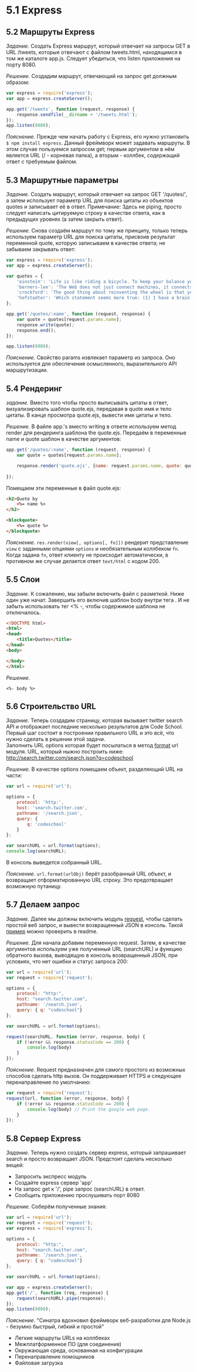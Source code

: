 # 5.1 Express

## 5.2 Маршруты Express

_Задание._
Создать Express маршрут, который отвечает на запросы GET в URL /tweets, которые отвечают с файлом tweets.html, находящимся в том же каталоге app.js. Следует убедиться, что listen приложения на порту 8080.

_Решение._
Создадим маршрут, отвечающий на запрос get должным образом:
```javascript
var express = require('express');
var app = express.createServer();

app.get('/tweets', function (request, response) {
    response.sendfile(__dirname + '/tweets.html');
});
app.listen(8080);
```

_Пояснение._
Прежде чем начать работу с Express, его нужно установить `$ npm install express`. Данный фреймворк может задавать маршруты. В этом случае пользуемся запросом get; первым аргументом в нём является URL (/ - корневая папка), а вторым - коллбек, содержащий ответ с требуемым файлом.

## 5.3 Маршрутные параметры

_Задание._
Создать маршрут, который отвечает на запрос GET '/quotes/<name>', а затем использует параметр URL для поиска цитаты из объектов quotes и записывает её в ответ. Примечание: Здесь не piping, просто следует написать цитируемую строку в качестве ответа, как в предыдущих уровнях (а затем закрыть ответ).

_Решение._
Снова создаём маршрут по тому же принципу, только теперь используем параметр URL для поиска цитаты, присвоив результат переменной quote, которую записываем в качестве ответа; не забываем закрывать ответ:
```javascript
var express = require('express');
var app = express.createServer();

var quotes = {
    'einstein': 'Life is like riding a bicycle. To keep your balance you must keep moving',
    'berners-lee': 'The Web does not just connect machines, it connects people',
    'crockford': 'The good thing about reinventing the wheel is that you can get a round one',
    'hofstadter': 'Which statement seems more true: (1) I have a brain. (2) I am a brain.'
};

app.get('/quotes/:name', function (request, response) {
    var quote = quotes[request.params.name];
    response.write(quote);
    response.end();
});

app.listen(8080);
```

_Пояснение._
Свойство params извлекает параметр из запроса. Оно используется для обеспечения осмысленного, выразительного API маршрутизации.

## 5.4 Рендеринг

_задание._
Вместо того чтобы просто выписывать цитаты в ответ, визуализировать шаблон quote.ejs, передавая в quote имя и тело цитаты. В канце просмотра quote.ejs, вывести имя цитаты и тело.

_Решение._
В файле app.'s вместо writing в ответе используем метод render для рендеринга шаблона the quote.ejs. Передаём в переменные name и quote шаблон в качестве аргументов:
```javascript
app.get('/quotes/:name', function (request, response) {
    var quote = quotes[request.params.name];

    response.render('quote.ejs', {name: request.params.name, quote: quote});
    
});
```
Помещаем эти переменные в файл quote.ejs:
```html
<h2>Quote by
    <%= name %>
</h2>

<blockquote>
    <%= quote %>
</blockquote>
```

_Пояснение._
`res.render(view[, options[, fn]])` рендерит представление `view` с заданными опциями `options` и необязательным коллбеком `fn`. Когда задана `fn`, ответ клиенту не происходит автоматически, в противном же случае делается ответ `text/html` с кодом 200.

## 5.5 Слои

_Задание._
К сожалению, мы забыли включить файл с разметкой. Ниже один уже начат. Завершить его включив шаблон body внутри тега <body>. И не забыть использовать тег <% -, чтобы содержимое шаблона не отключалось.
```html
<!DOCTYPE html>
<html>
<head>
    <title>Quotes</title>
</head>
<body>

</body>
</html>
```

_Решение._
```
<%- body %>
```


## 5.6 Строительство URL

_Задание._
Теперь создадим страницу, которая вызывает twitter search API и отображает последние несколько результатов для Code School. Первый шаг состоит в построении правильного URL и это всё, что нужно сделать в решении этой задачи.   
Заполнить URL options которая будет посылаться в метод [format](http://nodejs.org/docs/v0.6.18/api/url.html#url_url_format_urlobj) url модуля. URL, который ныжно построить ниже:   
http://search.twitter.com/search.json?q=codeschool

_Решение._
В качестве options помещаем объект, разделяющий URL на части:
```javascript
var url = require('url');

options = {
    protocol: 'http:',
    host: 'search.twitter.com',
    pathname: '/search.json',
    query: {
        q: 'codeschool'
    }
};

var searchURL = url.format(options);
console.log(searchURL);
```
В консоль выведется собранный URL.

_Пояснение._
`url.format(urlObj)` берёт разобранный URL объект, и возвращает отформатированную URL строку. Это предотвращает возможную путаницу.

## 5.7 Делаем запрос

_Задание._
Далее мы должны включить модуль [request](https://github.com/mikeal/request), чтобы сделать простой веб запрос, и вывести возвращенный JSON в консоль. Такой [пример](https://github.com/mikeal/request#super-simple-to-use) можно проверить в readme.

_Решение._
Для начала добавим переменную request. Затем, в качестве аргументов используем уже полученный URL (searchURL) и функцию обратного вызова, выводящую в консоль  возвращенный JSON, при условиях, что нет ошибки и статус запроса 200:
```javascript
var url = require('url');
var request = require('request');

options = {
    protocol: "http:",
    host: "search.twitter.com",
    pathname: '/search.json',
    query: { q: "codeschool"}
};

var searchURL = url.format(options);

request(searchURL, function (error, response, body) {
    if (!error && response.statusCode == 200) {
        console.log(body)
    }
});
```

_Пояснение._
Request предназначен для самого простого из возможных способов сделать http вызов. Он поддерживает HTTPS и следующее перенаправление по умолчанию:
```javascript
var request = require('request');
request(url, function (error, response, body) {
    if (!error && response.statusCode == 200) {
        console.log(body) // Print the google web page.
    }
});
```

## 5.8 Сервер Express

_Задание._
Теперь нужно создать сервер express, который запрашивает search и просто возвращает JSON. Предстоит сделать несколько вещей: 
  * Запросить экспресс модуль 
  * Создайте express сервер 'app'
  * На запрос get к '/', pipe запрос (searchURL) в ответ. 
  * Сообщить приложению прослушивать порт 8080


_Решение._
Соберём полученные знания:
```javascript
var url = require('url');
var request = require('request');
var express = require('express');

options = {
    protocol: "http:",
    host: "search.twitter.com",
    pathname: '/search.json',
    query: { q: "codeschool"}
};

var searchURL = url.format(options);

var app = express.createServer();
app.get('/', function (req, response) {
    request(searchURL).pipe(response);
});
app.listen(8080);
```

_Пояснение._
"Синатра вдохновил фреймворк веб-разработки для Node.js - 
безумно быстрый, гибкий и простой"
  * Легкие маршруты URLs на коллбеках 
  * Межплатформенное ПО (для соединения) 
  * Окружающая среда, основанная на конфигурации 
  * Перенаправление помощников 
  * Файловая загрузка